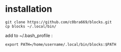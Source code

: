 # installation 
```
git clone https://github.com/c0bra669/blocks.git
cp blocks ~/.local/bin/
```
add to ~/.bash_profile :
```
export PATH=/home/username/.local/bin/blocks:$PATH

```

